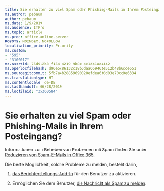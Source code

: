 ```yaml
---
title: Sie erhalten zu viel Spam oder Phishing-Mails in Ihrem Posteingang?
ms.author: pebaum
author: pebaum
ms.date: 1/9/2019
ms.audience: ITPro
ms.topic: article
ms.prod: office-online-server
ROBOTS: NOINDEX, NOFOLLOW
localization_priority: Priority
ms.custom:
- "595"
- "3100017"
ms.assetid: 75d912b3-f154-4219-9b8c-4e1d41aaa442
ms.openlocfilehash: d96e5c86132c18b6daa669462e512b48b6cce651
ms.sourcegitcommit: 5fb7a4b28859690020efdea630d03e70cc0e6334
ms.translationtype: HT
ms.contentlocale: de-DE
ms.lasthandoff: 06/28/2019
ms.locfileid: "35360584"
---
```

# <a name="are-you-getting-too-much-spam-or-phish-in-your-mailbox"></a>Sie erhalten zu viel Spam oder Phishing-Mails in Ihrem Posteingang?

Informationen zum Beheben von Problemen mit Spam finden Sie unter [Reduzieren von Spam-E-Mails in Office 365](https://docs.microsoft.com/office365/securitycompliance/reduce-spam-email).
  
Die beste Möglichkeit, solche Probleme zu melden, besteht darin,
  
1. [das Berichterstellungs-Add-In](https://docs.microsoft.com/office365/securitycompliance/enable-the-report-message-add-in) für den Benutzer zu aktivieren.

2. Ermöglichen Sie dem Benutzer, [die Nachricht als Spam zu melden](https://support.office.com/article/b5caa9f1-cdf3-4443-af8c-ff724ea719d2).
